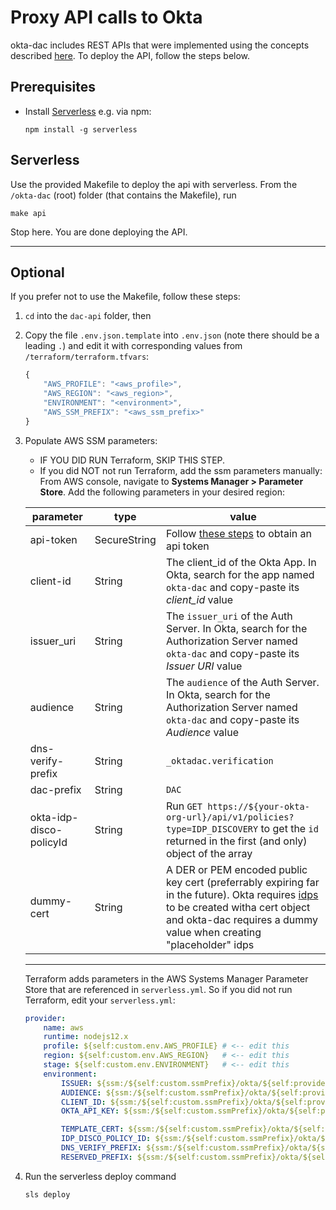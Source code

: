 # Proxy API calls to Okta
okta-dac includes REST APIs that were implemented using the concepts described [here](https://docs.idp.rocks/guide/api-design.html). To deploy the API, follow the steps below.

## Prerequisites
* Install [Serverless](https://www.serverless.com/framework/docs/getting-started/)
    e.g. via npm:
    ```
    npm install -g serverless
    ```

## Serverless
Use the provided Makefile to deploy the api with serverless. From the `/okta-dac` (root) folder (that contains the Makefile), run
```
make api
```
Stop here. You are done deploying the API.

---

## Optional
If you prefer not to use the Makefile, follow these steps:

1. `cd` into the `dac-api` folder, then
2. Copy the file `.env.json.template` into `.env.json` (note there should be a leading `.`) and edit it with corresponding values from `/terraform/terraform.tfvars`:
    ```js
    {
        "AWS_PROFILE": "<aws_profile>",
        "AWS_REGION": "<aws_region>",
        "ENVIRONMENT": "<environment>",
        "AWS_SSM_PREFIX": "<aws_ssm_prefix>"
    }
    ```
3. Populate AWS SSM parameters:
    * IF YOU DID RUN Terraform, SKIP THIS STEP.
    * If you did NOT not run Terraform, add the ssm parameters manually: From AWS console, navigate to **Systems Manager > Parameter Store**. Add the following parameters in your desired region:

    | parameter             | type         | value |
    | --------------------- | ------------ | ----- |
    | api-token             | SecureString | Follow [these steps](https://docs.idp.rocks/setup/#enable-programmatic-access-to-okta) to obtain an api token |
    | client-id             | String       | The client_id of the Okta App. In Okta, search for the app named `okta-dac` and copy-paste its *client_id* value |
    | issuer_uri            | String       | The `issuer_uri` of the Auth Server. In Okta, search for the Authorization Server named `okta-dac` and copy-paste its *Issuer URI* value |
    | audience              | String       | The `audience` of the Auth Server. In Okta, search for the Authorization Server named `okta-dac` and copy-paste its *Audience* value | 
    | dns-verify-prefix     | String       | `_oktadac.verification` | 
    | dac-prefix            | String       | `DAC` |
    | okta-idp-disco-policyId | String     | Run `GET https://${your-okta-org-url}/api/v1/policies?type=IDP_DISCOVERY` to get the `id` returned in the first (and only) object of the array |
    | dummy-cert            | String       | A DER or PEM encoded public key cert (preferrably expiring far in the future). Okta requires [idps](https://developer.okta.com/docs/reference/api/idps/) to be created witha cert object and okta-dac requires a dummy value when creating "placeholder" idps |

    ---

    Terraform adds parameters in the AWS Systems Manager Parameter Store that are referenced in `serverless.yml`. So if you did not run Terraform, edit your `serverless.yml`:
    ```yml
    provider:
        name: aws
        runtime: nodejs12.x
        profile: ${self:custom.env.AWS_PROFILE} # <-- edit this
        region: ${self:custom.env.AWS_REGION}   # <-- edit this
        stage: ${self:custom.env.ENVIRONMENT}   # <-- edit this
        environment:
            ISSUER: ${ssm:/${self:custom.ssmPrefix}/okta/${self:provider.stage}/issuer-uri}      # <-- edit this
            AUDIENCE: ${ssm:/${self:custom.ssmPrefix}/okta/${self:provider.stage}/audience}      # <-- edit this
            CLIENT_ID: ${ssm:/${self:custom.ssmPrefix}/okta/${self:provider.stage}/client-id}    # <-- edit this
            OKTA_API_KEY: ${ssm:/${self:custom.ssmPrefix}/okta/${self:provider.stage}/api-token~true} # <-- edit this

            TEMPLATE_CERT: ${ssm:/${self:custom.ssmPrefix}/okta/${self:provider.stage}/dummy-cert}  # <-- edit this
            IDP_DISCO_POLICY_ID: ${ssm:/${self:custom.ssmPrefix}/okta/${self:provider.stage}/okta-idp-disco-policyId} # <-- edit this
            DNS_VERIFY_PREFIX: ${ssm:/${self:custom.ssmPrefix}/okta/${self:provider.stage}/dns-verify-prefix} # <-- edit this
            RESERVED_PREFIX: ${ssm:/${self:custom.ssmPrefix}/okta/${self:provider.stage}/dac-prefix} # <-- edit this
    ```

4. Run the serverless deploy command
    ```
    sls deploy
    ```

